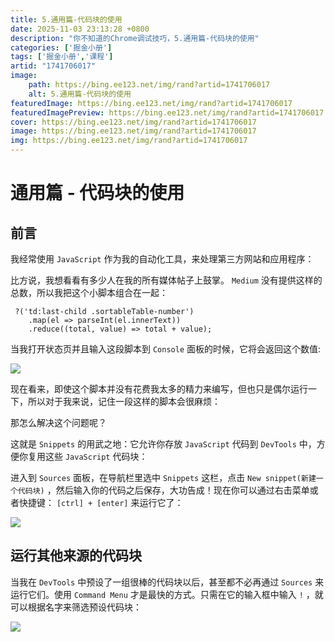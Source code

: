 ```yaml
---
title: 5.通用篇-代码块的使用
date: 2025-11-03 23:13:28 +0800
description: "你不知道的Chrome调试技巧，5.通用篇-代码块的使用"
categories: ['掘金小册']
tags: ['掘金小册','课程']
artid: "1741706017"
image:
    path: https://bing.ee123.net/img/rand?artid=1741706017
    alt: 5.通用篇-代码块的使用
featuredImage: https://bing.ee123.net/img/rand?artid=1741706017
featuredImagePreview: https://bing.ee123.net/img/rand?artid=1741706017
cover: https://bing.ee123.net/img/rand?artid=1741706017
image: https://bing.ee123.net/img/rand?artid=1741706017
img: https://bing.ee123.net/img/rand?artid=1741706017
---
```


# 通用篇 - 代码块的使用

## 前言

我经常使用 `JavaScript` 作为我的自动化工具，来处理第三方网站和应用程序：

比方说，我想看看有多少人在我的所有媒体帖子上鼓掌。 `Medium` 没有提供这样的总数，所以我把这个小脚本组合在一起：

```javasccript
 ?('td:last-child .sortableTable-number')
    .map(el => parseInt(el.innerText))
    .reduce((total, value) => total + value);
```
当我打开状态页并且输入这段脚本到 `Console` 面板的时候，它将会返回这个数值:

![](https://p1-jj.byteimg.com/tos-cn-i-t2oaga2asx/gold-user-assets/2018/12/29/167f5b6998921618~tplv-t2oaga2asx-image.image)

现在看来，即使这个脚本并没有花费我太多的精力来编写，但也只是偶尔运行一下，所以对于我来说，记住一段这样的脚本会很麻烦：

那怎么解决这个问题呢？

这就是 `Snippets` 的用武之地：它允许你存放 `JavaScript` 代码到 `DevTools` 中，方便你复用这些 `JavaScript` 代码块：

进入到 `Sources` 面板，在导航栏里选中 `Snippets` 这栏，点击 `New snippet(新建一个代码块)` ，然后输入你的代码之后保存，大功告成！现在你可以通过右击菜单或者快捷键： `[ctrl] + [enter]` 来运行它了：

![](https://p1-jj.byteimg.com/tos-cn-i-t2oaga2asx/gold-user-assets/2018/12/29/167f5b6997643be2~tplv-t2oaga2asx-image.image)


## 运行其他来源的代码块

当我在 `DevTools` 中预设了一组很棒的代码块以后，甚至都不必再通过 `Sources` 来运行它们。使用 `Command Menu` 才是最快的方式。只需在它的输入框中输入 `!` ，就可以根据名字来筛选预设代码块：

![](https://p1-jj.byteimg.com/tos-cn-i-t2oaga2asx/gold-user-assets/2018/12/29/167f5b6999c09e59~tplv-t2oaga2asx-image.image)